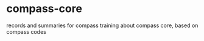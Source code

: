 # compass-core
records and summaries for compass training about compass core, based on compass codes
